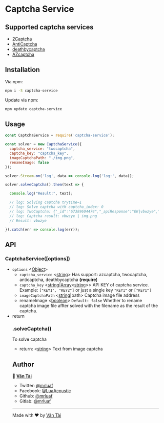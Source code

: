 # Captcha Service

## Supported captcha services
- [2Captcha](https://2captcha.com?from=9511131)
- [AntiCaptcha](http://getcaptchasolution.com/7hyxwizehv)
- [deathbycaptcha](https://www.deathbycaptcha.com)
- [AZcaptcha](https://azcaptcha.com)

## Installation

Via npm:
```sh
npm i -S captcha-service
```

Update via npm:
```sh
npm update captcha-service
```

## Usage

```js
const CaptchaService = require('captcha-service');

const solver = new CaptchaService({
  captcha_service: "twocaptcha",
  captcha_key: "captcha_key",
  imageCaptchaPath: "./img.png",
  renameImage: false
});

solver.Stream.on('log', data => console.log('log:', data));

solver.solveCaptcha().then(text => {

  console.log("Result:", text);

  // log: Solving captcha trytime=1
  // log: Solve captcha with captcha_index: 0
  // log: TwoCaptcha: {"_id":"67389604474","_apiResponse":"OK|vbwzye","_text":"vbwzye"}
  // log: Captcha result: vbwzye | img.png
  // Result: vbwzye

}).catch(err => console.log(err));
```

## API
### CaptchaService([options])
- `options` <[Object]>
  - `captcha_service` <[string]> Has support: azcaptcha, twocaptcha, anticaptcha, deathbycaptcha **(require)**
  - `captcha_key` <[string]|[Array]<[string]>> API KEY of captcha service. Example: `["KEY1", "KEY2"]` or just a single key `"KEY1"` or `["KEY1"]`
  - `imageCaptchaPath` <[string]|path> Captcha image file address
  - renameImage <[boolean]> `Default: false` Whether to rename captcha image file affter solved with the filename as the result of the captcha.
- return <Object>

### .solveCaptcha()
To solve captcha
- return: <[string]> Text from image captcha

## Author

👤 **[Văn Tài](https://nguyenvantai.vn)**

- Twitter: [@mrluaf](https://twitter.com/mrluaf)
- Facebook: [@LuaAcoustic](https://www.facebook.com/LuaAcoustic)
- Github: [@mrluaf](https://github.com/mrluaf)
- Gitlab: [@mrluaf](https://gitlab.com/mrluaf)

---

Made with ❤️ by [Văn Tài](https://nguyenvantai.vn)

[axnode]: #accessibilitysnapshotoptions 'AXNode'
[accessibility]: #class-accessibility 'Accessibility'
[array]: https://developer.mozilla.org/en-US/docs/Web/JavaScript/Reference/Global_Objects/Array 'Array'
[body]: #class-body 'Body'
[browsercontext]: #class-browsercontext 'BrowserContext'
[browserfetcher]: #class-browserfetcher 'BrowserFetcher'
[browser]: #class-browser 'Browser'
[buffer]: https://nodejs.org/api/buffer.html#buffer_class_buffer 'Buffer'
[cdpsession]: #class-cdpsession 'CDPSession'
[childprocess]: https://nodejs.org/api/child_process.html 'ChildProcess'
[connectiontransport]: ../src/WebSocketTransport.js 'ConnectionTransport'
[consolemessage]: #class-consolemessage 'ConsoleMessage'
[coverage]: #class-coverage 'Coverage'
[dialog]: #class-dialog 'Dialog'
[elementhandle]: #class-elementhandle 'ElementHandle'
[element]: https://developer.mozilla.org/en-US/docs/Web/API/element 'Element'
[error]: https://nodejs.org/api/errors.html#errors_class_error 'Error'
[executioncontext]: #class-executioncontext 'ExecutionContext'
[filechooser]: #class-filechooser 'FileChooser'
[frame]: #class-frame 'Frame'
[jshandle]: #class-jshandle 'JSHandle'
[keyboard]: #class-keyboard 'Keyboard'
[map]: https://developer.mozilla.org/en-US/docs/Web/JavaScript/Reference/Global_Objects/Map 'Map'
[mouse]: #class-mouse 'Mouse'
[object]: https://developer.mozilla.org/en-US/docs/Web/JavaScript/Reference/Global_Objects/Object 'Object'
[page]: #class-page 'Page'
[promise]: https://developer.mozilla.org/en-US/docs/Web/JavaScript/Reference/Global_Objects/Promise 'Promise'
[httprequest]: #class-httprequest 'HTTPRequest'
[httpresponse]: #class-httpresponse 'HTTPResponse'
[securitydetails]: #class-securitydetails 'SecurityDetails'
[serializable]: https://developer.mozilla.org/en-US/docs/Web/JavaScript/Reference/Global_Objects/JSON/stringify#Description 'Serializable'
[target]: #class-target 'Target'
[timeouterror]: #class-timeouterror 'TimeoutError'
[touchscreen]: #class-touchscreen 'Touchscreen'
[tracing]: #class-tracing 'Tracing'
[uievent.detail]: https://developer.mozilla.org/en-US/docs/Web/API/UIEvent/detail 'UIEvent.detail'
[uskeyboardlayout]: ../src/common/USKeyboardLayout.ts 'USKeyboardLayout'
[unixtime]: https://en.wikipedia.org/wiki/Unix_time 'Unix Time'
[webworker]: #class-webworker 'Worker'
[boolean]: https://developer.mozilla.org/en-US/docs/Web/JavaScript/Data_structures#Boolean_type 'Boolean'
[function]: https://developer.mozilla.org/en-US/docs/Web/JavaScript/Reference/Global_Objects/Function 'Function'
[iterator]: https://developer.mozilla.org/en-US/docs/Web/JavaScript/Reference/Iteration_protocols 'Iterator'
[number]: https://developer.mozilla.org/en-US/docs/Web/JavaScript/Data_structures#Number_type 'Number'
[origin]: https://developer.mozilla.org/en-US/docs/Glossary/Origin 'Origin'
[selector]: https://developer.mozilla.org/en-US/docs/Web/CSS/CSS_Selectors 'selector'
[stream.readable]: https://nodejs.org/api/stream.html#stream_class_stream_readable 'stream.Readable'
[string]: https://developer.mozilla.org/en-US/docs/Web/JavaScript/Data_structures#String_type 'String'
[symbol]: https://developer.mozilla.org/en-US/docs/Web/JavaScript/Data_structures#Symbol_type 'Symbol'
[xpath]: https://developer.mozilla.org/en-US/docs/Web/XPath 'xpath'
[customqueryhandler]: #interface-customqueryhandler 'CustomQueryHandler'